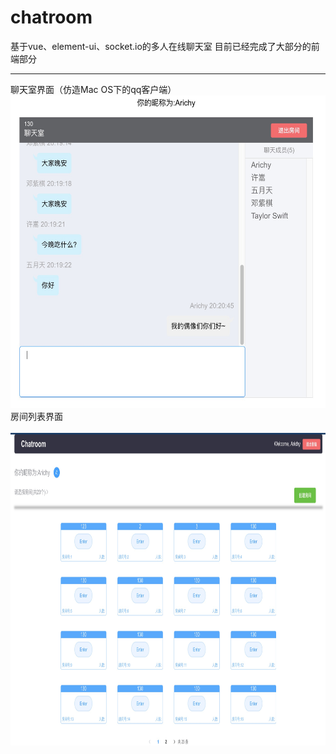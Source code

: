 # chatroom
基于vue、element-ui、socket.io的多人在线聊天室
目前已经完成了大部分的前端部分
<hr>
<div>
  聊天室界面（仿造Mac OS下的qq客户端）
</div>

<img src="https://github.com/Arichy/chatroom/blob/master/img/room.jpg?raw=true?" width="600" height="500">

<br>
<div>
房间列表界面</div>
<br>
<img src="https://github.com/Arichy/chatroom/blob/master/img/showroom.png?raw=true" width="700" height="500">
